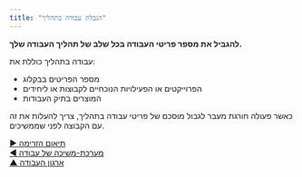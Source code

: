 ```yaml
---
title: "הגבלת עבודה בתהליך"
---
```



**להגביל את מספר פריטי העבודה בכל שלב של תהליך העבודה שלך.**

עבודה בתהליך כוללת את:

- מספר הפריטים בבקלוג
- הפרוייקטים או הפעילויות הנוכחיים לקבוצות או ליחידים
- המוצרים בתיק העבודות

כאשר פעולה חורגת מעבר לגבול מוסכם של פריטי עבודה בתהליך, צריך להעלות את זה עם הקבוצה לפני שממשיכים.

[&#9654; תיאום הזרימה](align-flow.html)<br/>[&#9664; מערכת-משיכה של עבודה](pull-system-for-work.html)<br/>[&#9650; ארגון העבודה](organizing-work.html)

